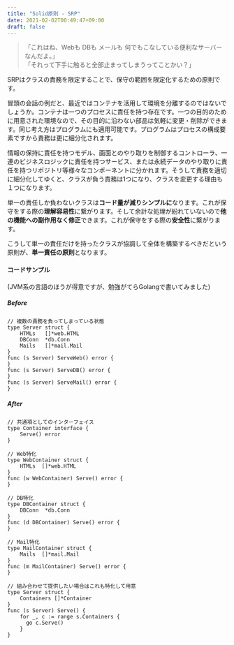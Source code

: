 ```yaml
---
title: "Solid原則 - SRP"
date: 2021-02-02T00:49:47+09:00
draft: false
---
```


> 「これはね、Webも DBも メールも 何でもこなしている便利なサーバーなんだよ。」  
> 「それって下手に触ると全部止まってしまうってことかい？」

SRPはクラスの責務を限定することで、保守の範囲を限定化するための原則です。

<!-- <details> -->

冒頭の会話の例だと、最近ではコンテナを活用して環境を分離するのではないでしょうか。コンテナは一つのプロセスに責任を持つ存在です。一つの目的のために用意された環境なので、その目的に沿わない部品は気軽に変更・削除ができます。同じ考え方はプログラムにも適用可能です。プログラムはプロセスの構成要素ですから責務は更に細分化されます。

情報の保持に責任を持つモデル、画面とのやり取りを制御するコントローラ、一連のビジネスロジックに責任を持つサービス、または永続データのやり取りに責任を持つリポジトリ等様々なコンポーネントに分かれます。そうして責務を適切に細分化してゆくと、クラスが負う責務は1つになり、クラスを変更する理由も１つになります。

単一の責任しか負わないクラスは**コード量が減りシンプルに**なります。これが保守をする際の**理解容易性**に繋がります。そして余計な処理が紛れていないので**他の機能への副作用なく修正**できます。これが保守をする際の**安全性**に繋がります。

こうして単一の責任だけを持ったクラスが協調して全体を構築するべきだという原則が、**単一責任の原則**となります。

#### コードサンプル
(JVM系の言語のほうが得意ですが、勉強がてらGolangで書いてみました)

##### Before
```golang
// 複数の責務を負ってしまっている状態
type Server struct {
    HTMLs   []*web.HTML
    DBConn  *db.Conn
    Mails   []*mail.Mail
}
func (s Server) ServeWeb() error {
}
func (s Server) ServeDB() error {
}
func (s Server) ServeMail() error {
}
```

##### After
```golang
// 共通項としてのインターフェイス
type Container interface {
    Serve() error
}

// Web特化
type WebContainer struct {
    HTMLs  []*web.HTML
}
func (w WebContainer) Serve() error {
}

// DB特化
type DBContainer struct {
    DBConn  *db.Conn
}
func (d DBContainer) Serve() error {
}

// Mail特化
type MailContainer struct {
    Mails  []*mail.Mail
}
func (m MailContainer) Serve() error {
}

// 組み合わせて提供したい場合はこれも特化して用意
type Server struct {
    Containers []*Container
}
func (s Server) Serve() {
    for _, c := range s.Containers {
      go c.Serve()
    }
}
```
<!-- </details> -->
